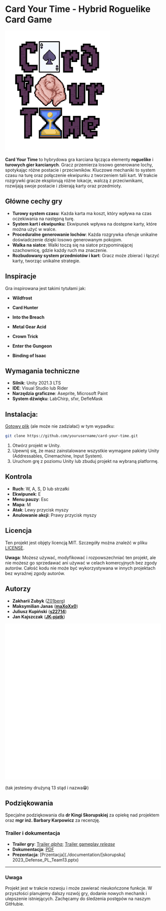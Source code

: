 # Card Your Time - Hybrid Roguelike Card Game

![Game Logo](./documentation/img/logo.png)

**Card Your Time** to hybrydowa gra karciana łącząca elementy **roguelike** i **turowych gier karcianych**. Gracz
przemierza losowo generowane lochy, spotykając różne postacie i przeciwników. Kluczowe mechaniki to system czasu na turę
oraz połączenie ekwipunku z tworzeniem talii kart. W trakcie rozgrywki gracze eksplorują różne lokacje, walczą z
przeciwnikami, rozwijają swoje postacie i zbierają karty oraz przedmioty.

## Główne cechy gry

- **Turowy system czasu**: Każda karta ma koszt, który wpływa na czas oczekiwania na następną turę.
- **System kart i ekwipunku**: Ekwipunek wpływa na dostępne karty, które można użyć w walce.
- **Proceduralne generowanie lochów**: Każda rozgrywka oferuje unikalne doświadczenie dzięki losowo generowanym pokojom.
- **Walka na siatce**: Walki toczą się na siatce przypominającej szachownicę, gdzie każdy ruch ma znaczenie.
- **Rozbudowany system przedmiotów i kart**: Gracz może zbierać i łączyć karty, tworząc unikalne strategie.

## Inspiracje

Gra inspirowana jest takimi tytułami jak:

- **Wildfrost** 

- **Card Hunter**

- **Into the Breach** 

- **Metal Gear Acid** 

- **Crown Trick** 

- **Enter the Gungeon** 

- **Binding of Isaac** 

## Wymagania techniczne

- **Silnik**: Unity 2021.3 LTS
- **IDE**: Visual Studio lub Rider
- **Narzędzia graficzne**: Aseprite, Microsoft Paint
- **System dźwięku**: LabChirp, sfxr, DefleMask

## Instalacja:

[Gotowy plik](./documentation/img/gra.zip) (ale może nie zadziałać) w tym wypadku:

  ```bash
  git clone https://github.com/yourusername/card-your-time.git
  ```

1. Otwórz projekt w Unity.
2. Upewnij się, że masz zainstalowane wszystkie wymagane pakiety Unity (Addressables, Cinemachine, Input System).
3. Uruchom grę z poziomu Unity lub zbuduj projekt na wybraną platformę.

## Kontrola

- **Ruch**: W, A, S, D lub strzałki
- **Ekwipunek**: E
- **Menu pauzy**: Esc
- **Mapa**: M
- **Atak**: Lewy przycisk myszy
- **Anulowanie akcji**: Prawy przycisk myszy

## Licencja

Ten projekt jest objęty licencją MIT. Szczegóły można znaleźć w pliku [LICENSE](./License/README.md).

**Uwaga**: Możesz używać, modyfikować i rozpowszechniać ten projekt, ale nie  możesz go sprzedawać ani używać w celach komercyjnych bez zgody autorów. Całość kodu nie może być wykorzystywana w innych projektach bez  wyraźnej zgody autorów.

## Autorzy

- **Zakharii Zubyk** ([Z01berg](https://github.com/Z01berg))
- **Maksymilian Janas** ([**maXoXx0**](https://github.com/maXoXx0))
- **Juliusz Kupiński** ([**s22714**](https://github.com/s22714))
- **Jan Kajszczak** ([**JK-pjatk**](https://github.com/JK-pjatk))

![](./documentation/img/team.gif)

(tak jesteśmy drużyną 13 stąd i nazwa😁)

## Podziękowania

Specjalne podziękowania dla **dr Kingi Skorupskiej** za opiekę nad projektem oraz **mgr inż. Barbary Karpowicz** za
recenzję.



### Trailer i dokumentacja

- **Trailer gry**: [Trailer *alpha*;](./documentation/CardYourTime_Team13.mp4) [Trailer gameplay *release*](./documentation/gameplay.mp4) 
- **Dokumentacja**: [PDF](./documentation/_XRG__2023__skorupska__Team_13.pdf) 
- **Prezentacja**: [Przentacja](./documentation/[skorupska] 2023_Defense_PL_Team13.pptx)

------

### Uwaga

Projekt jest w trakcie rozwoju i może zawierać nieukończone funkcje. W  przyszłości planujemy dalszy rozwój gry, dodanie nowych mechanik i  ulepszenie istniejących. Zachęcamy do śledzenia postępów na naszym GitHubie.
